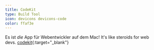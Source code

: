```yaml
---
title: CodeKit
type: Build Tool
icon: devicons devicons-code
color: ffaf3e
---
```


Es ist *die* App für Webentwickler auf dem Mac! It's like steroids for web devs. [codekit](https://incident57.com/codekit/){:target="_blank"}

